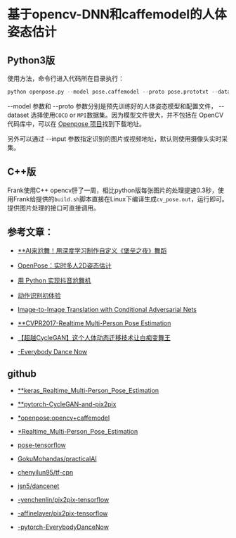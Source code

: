 # 基于opencv-DNN和caffemodel的人体姿态估计

## Python3版

使用方法，命令行进入代码所在目录执行：
```python
python openpose.py --model pose.caffemodel --proto pose.prototxt --dataset MPI
```
--model 参数和 --proto 参数分别是预先训练好的人体姿态模型和配置文件， --dataset 选择使用`COCO` or `MPI`数据集。因为模型文件很大，并不包括在 OpenCV 代码库中，可以在 [Openpose 项目](https://github.com/CMU-Perceptual-Computing-Lab/openpose)找到下载地址。

另外可以通过 --input 参数指定识别的图片或视频地址，默认则使用摄像头实时采集。

## C++版

Frank使用C++ opencv肝了一周，相比python版每张图片的处理提速0.3秒，使用Frank给提供的`build.sh`脚本直接在Linux下编译生成`cv_pose.out`，运行即可。提供图片处理的接口可直接调用。


## 参考文章：

* [**AI来尬舞！用深度学习制作自定义《堡垒之夜》舞蹈](https://zhuanlan.zhihu.com/p/52304809?utm_source=qq&utm_medium=social&utm_oi=861536217358020608)

* [OpenPose：实时多人2D姿态估计](https://zhuanlan.zhihu.com/p/37526892?utm_source=qq&utm_medium=social&utm_oi=861536217358020608)

* [用 Python 实现抖音尬舞机](https://zhuanlan.zhihu.com/p/47536632?utm_source=qq&utm_medium=social&utm_oi=861536217358020608)

* [动作识别初体验](https://zhuanlan.zhihu.com/p/40574587?utm_source=qq&utm_medium=social&utm_oi=861536217358020608)

* [Image-to-Image Translation with Conditional Adversarial Nets](https://phillipi.github.io/pix2pix/)

* [**CVPR2017-Realtime Multi-Person Pose Estimation](https://arxiv.org/abs/1611.08050)

* [【超越CycleGAN】这个人体动态迁移技术让白痴变舞王](http://www.sohu.com/a/249987154_473283)

* [-Everybody Dance Now](https://arxiv.org/pdf/1808.07371.pdf)


## github

* [**keras_Realtime_Multi-Person_Pose_Estimation](https://github.com/anatolix/keras_Realtime_Multi-Person_Pose_Estimation)

* [**pytorch-CycleGAN-and-pix2pix](https://github.com/junyanz/pytorch-CycleGAN-and-pix2pix)

* [*openpose:opencv+caffemodel](https://github.com/FLHonker/openpose-opencv)

* [*Realtime_Multi-Person_Pose_Estimation](https://github.com/ZheC/Realtime_Multi-Person_Pose_Estimation)

* [pose-tensorflow](https://github.com/eldar/pose-tensorflow)

* [GokuMohandas/practicalAI](https://github.com/GokuMohandas/practicalAI)

* [chenyilun95/tf-cpn](https://github.com/chenyilun95/tf-cpn)

* [jsn5/dancenet](https://github.com/jsn5/dancenet)

* [-yenchenlin/pix2pix-tensorflow](https://github.com/yenchenlin/pix2pix-tensorflow)

* [-affinelayer/pix2pix-tensorflow](https://github.com/affinelayer/pix2pix-tensorflow)

* [-pytorch-EverybodyDanceNow](https://github.com/nyoki-mtl/pytorch-EverybodyDanceNow)

